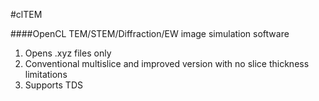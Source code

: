 #clTEM

####OpenCL TEM/STEM/Diffraction/EW image simulation software

1. Opens .xyz files only
1. Conventional multislice and improved version with no slice thickness limitations
1. Supports TDS

